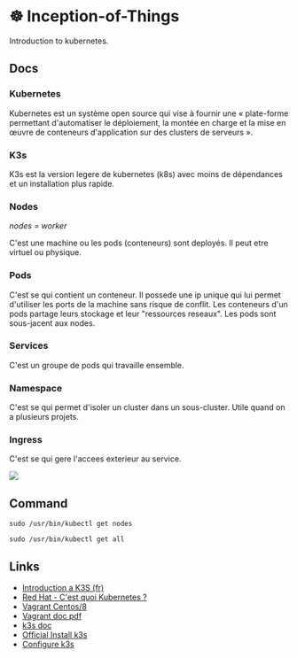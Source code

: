 # ☸️ Inception-of-Things
Introduction to kubernetes.

## Docs
### Kubernetes
Kubernetes est un système open source qui vise à fournir une « plate-forme permettant d'automatiser le déploiement, la montée en charge et la mise en œuvre de conteneurs d'application sur des clusters de serveurs ».

### K3s
K3s est la version legere de kubernetes (k8s) avec moins de dépendances et un installation plus rapide.

### Nodes
*nodes = worker*

C'est une machine ou les pods (conteneurs) sont deployés.
Il peut etre virtuel ou physique.

### Pods
C'est se qui contient un conteneur.
Il possede une ip unique qui lui permet d'utiliser les ports de la machine sans risque de conflit.
Les conteneurs d'un pods partage leurs stockage et leur "ressources reseaux". 
Les pods sont sous-jacent aux nodes.

### Services
C'est un groupe de pods qui travaille ensemble.

### Namespace
C'est se qui permet d'isoler un cluster dans un sous-cluster. Utile quand on a plusieurs projets.

### Ingress
C'est se qui gere l'accees exterieur au service.

![](https://external-content.duckduckgo.com/iu/?u=https%3A%2F%2Fi1.wp.com%2Fgoglides.io%2Fwp-content%2Fuploads%2F2020%2F06%2F01-kubernetes-diagram.png%3Fssl%3D1&f=1&nofb=1)

## Command
```
sudo /usr/bin/kubectl get nodes
```

```
sudo /usr/bin/kubectl get all
```

## Links
- [Introduction a K3S (fr)](https://blog.wescale.fr/k3s-le-kubernetes-allege-hautement-disponible/)
- [Red Hat - C'est quoi Kubernetes ?](https://www.redhat.com/fr/topics/containers/what-is-kubernetes)
- [Vagrant Centos/8](https://app.vagrantup.com/centos/boxes/8)
- [Vagrant doc pdf](https://linuxacademy.com/site-content/uploads/2017/12/vagrant-cheatsheet-Linux-Academy.pdf)
- [k3s doc](https://www.invivoo.com/k3s-kubernetes-enfin-ultra-simpl-leger-devoxx/)
- [Official Install k3s](https://rancher.com/docs/k3s/latest/en/quick-start/)
- [Configure k3s](https://rancher.com/docs/k3s/latest/en/advanced/)